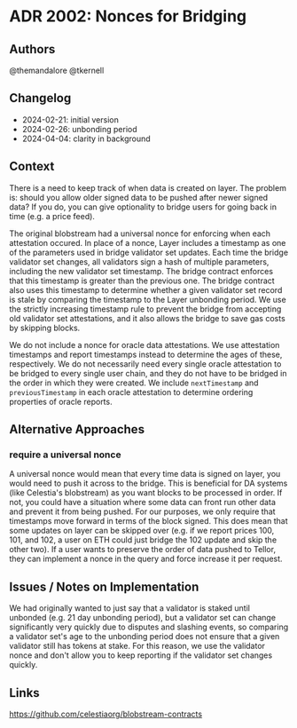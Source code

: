 # ADR 2002: Nonces for Bridging

## Authors

@themandalore
@tkernell

## Changelog

- 2024-02-21: initial version
- 2024-02-26: unbonding period 
- 2024-04-04: clarity in background


## Context

There is a need to keep track of when data is created on layer.  The problem is: should you allow older signed data to be pushed after newer signed data?  If you do, you can give optionality to bridge users for going back in time (e.g. a price feed). 

The original blobstream had a universal nonce for enforcing when each attestation occured. In place of a nonce, Layer includes a timestamp as one of the parameters used in bridge validator set updates. Each time the bridge validator set changes, all validators sign a hash of multiple parameters, including the new validator set timestamp. The bridge contract enforces that this timestamp is greater than the previous one. The bridge contract also uses this timestamp to determine whether a given validator set record is stale by comparing the timestamp to the Layer unbonding period. We use the strictly increasing timestamp rule to prevent the bridge from accepting old validator set attestations, and it also allows the bridge to save gas costs by skipping blocks.

We do not include a nonce for oracle data attestations. We use attestation timestamps and report timestamps instead to determine the ages of these, respectively. We do not necessarily need every single oracle attestation to be bridged to every single user chain, and they do not have to be bridged in the order in which they were created. We include `nextTimestamp` and `previousTimestamp` in each oracle attestation to determine ordering properties of oracle reports.


## Alternative Approaches

### require a universal nonce

A universal nonce would mean that every time data is signed on layer, you would need to push it across to the bridge.  This is beneficial for DA systems (like Celestia's blobstream) as you want blocks to be processed in order.  If not, you could have a situation where some data can front run other data and prevent it from being pushed.  For our purposes, we only require that timestamps move forward in terms of the block signed.  This does mean that some updates on layer can be skipped over (e.g. if we report prices 100, 101, and 102, a user on ETH could just bridge the 102 update and skip the other two). If a user wants to preserve the order of data pushed to Tellor, they can implement a nonce in the query and force increase it per request.  


## Issues / Notes on Implementation

We had originally wanted to just say that a validator is staked until unbonded (e.g. 21 day unbonding period), but a validator set can change significantly very quickly due to disputes and slashing events, so comparing a validator set's age to the unbonding period does not ensure that a given validator still has tokens at stake. For this reason, we use the validator nonce and don't allow you to keep reporting if the validator set changes quickly.

## Links

https://github.com/celestiaorg/blobstream-contracts 